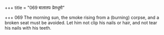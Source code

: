 +++
title = "069 बालातपः प्रेतधूमो"

+++
069	The morning sun, the smoke rising from a (burning) corpse, and a broken seat must be avoided. Let him not clip his nails or hair, and not tear his nails with his teeth.